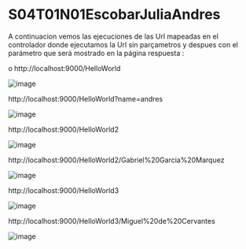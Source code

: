 # S04T01N01EscobarJuliaAndres


A continuacion vemos las ejecuciones de las Url mapeadas en el controlador donde ejecutamos la Url sin parçametros y despues con el parámetro que será mostrado en la página respuesta :




o	http://localhost:9000/HelloWorld



![image](https://github.com/eliseoBcn/S04T01N01EscobarJuliaAndres/assets/125320599/e2a57b32-7dbe-4aaf-ae58-334bab71e14e)



http://localhost:9000/HelloWorld?name=andres



![image](https://github.com/eliseoBcn/S04T01N01EscobarJuliaAndres/assets/125320599/f28af47d-6140-4a2f-98bc-6846f55ebce8)



http://localhost:9000/HelloWorld2


![image](https://github.com/eliseoBcn/S04T01N01EscobarJuliaAndres/assets/125320599/40a396a9-fbf8-4973-8e46-55a3f4cd78bc)



http://localhost:9000/HelloWorld2/Gabriel%20Garcia%20Marquez


![image](https://github.com/eliseoBcn/S04T01N01EscobarJuliaAndres/assets/125320599/ce4f8f9d-83aa-4cc0-a622-f17ac941a7f7)



http://localhost:9000/HelloWorld3



![image](https://github.com/eliseoBcn/S04T01N01EscobarJuliaAndres/assets/125320599/8b2c61a6-4b0c-434c-ac38-ca5c0125171c)


http://localhost:9000/HelloWorld3/Miguel%20de%20Cervantes


![image](https://github.com/eliseoBcn/S04T01N01EscobarJuliaAndres/assets/125320599/b03d5161-b963-45e7-b783-2bff244aebb7)




















